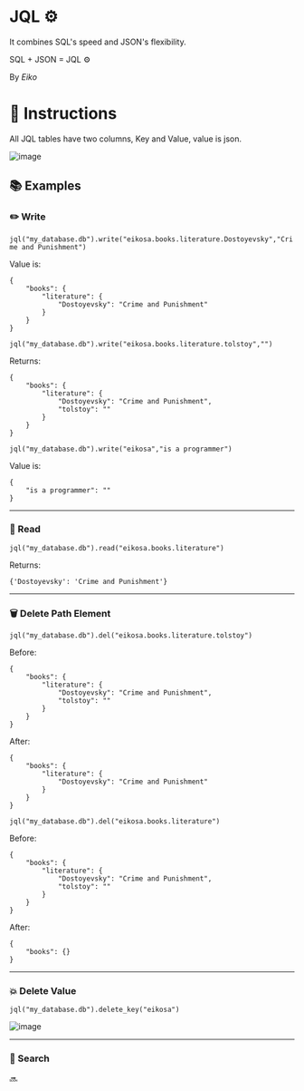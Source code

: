 # JQL ⚙️

It combines SQL's speed and JSON's flexibility.

SQL + JSON = JQL ⚙️

By _Eiko_

# 📖 Instructions

All JQL tables have two columns, Key and Value, value is json.

![image](https://user-images.githubusercontent.com/20538090/168511649-75ca7a7a-8670-42b0-86b9-a0d0acda6f45.png)

## 📚 Examples

### ✏️ Write
```jql("my_database.db").write("eikosa.books.literature.Dostoyevsky","Crime and Punishment")```


Value is:
```
{
    "books": {
        "literature": {
            "Dostoyevsky": "Crime and Punishment"
        }
    }
}
```



```jql("my_database.db").write("eikosa.books.literature.tolstoy","")```

Returns:
```
{
    "books": {
        "literature": {
            "Dostoyevsky": "Crime and Punishment",
            "tolstoy": ""
        }
    }
}
```

```jql("my_database.db").write("eikosa","is a programmer")```


Value is:
```
{
    "is a programmer": ""
}
```

---------------

### 📖 Read
```jql("my_database.db").read("eikosa.books.literature")```

Returns:
```
{'Dostoyevsky': 'Crime and Punishment'}
```

---------------

### 🗑 Delete Path Element
```jql("my_database.db").del("eikosa.books.literature.tolstoy")```

Before:
```
{
    "books": {
        "literature": {
            "Dostoyevsky": "Crime and Punishment",
            "tolstoy": ""
        }
    }
}
```
After:
```
{
    "books": {
        "literature": {
            "Dostoyevsky": "Crime and Punishment"
        }
    }
}
```


```jql("my_database.db").del("eikosa.books.literature")```

Before:
```
{
    "books": {
        "literature": {
            "Dostoyevsky": "Crime and Punishment",
            "tolstoy": ""
        }
    }
}
```
After:
```
{
    "books": {}
}
```

---------------

### 💥 Delete Value
```
jql("my_database.db").delete_key("eikosa")
```
![image](https://user-images.githubusercontent.com/20538090/168512470-0fe16e53-c669-4a02-8386-76f6fd21db36.png)

---------------

### 🔎 Search
🔜

